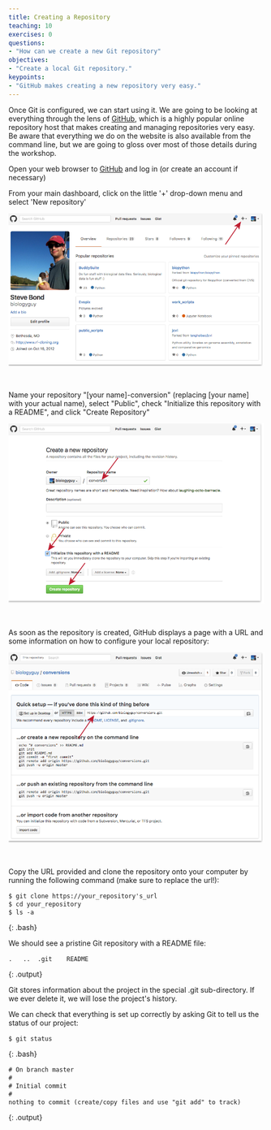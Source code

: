 ```yaml
---
title: Creating a Repository
teaching: 10
exercises: 0
questions:
- "How can we create a new Git repository"
objectives:
- "Create a local Git repository."
keypoints:
- "GitHub makes creating a new repository very easy."
---
```


Once Git is configured, we can start using it. We are going to be looking
 at everything through the lens of [GitHub](https://github.com/), which
 is a highly popular online repository host that makes creating and
 managing repositories very easy. Be aware that everything we do
 on the website is also available from the command line, but we are going
 to gloss over most of those details during the workshop.


Open your web browser to [GitHub](https://github.com/) and log in (or
 create an account if necessary)
 
From your main dashboard, click on the little '+' drop-down menu and
 select 'New repository'
 
![Creating a Repository on GitHub (Step 1)](../fig/github-create-repo-01.png)

&nbsp;

Name your repository "[your name]-conversion" (replacing [your name]
 with your actual name), select "Public", check "Initialize this repository
 with a README", and click "Create Repository"

![Creating a Repository on GitHub (Step 2)](../fig/github-create-repo-02.png)

&nbsp;

As soon as the repository is created, GitHub displays a page with a URL
 and some information on how to configure your local repository:

![Creating a Repository on GitHub (Step 3)](../fig/github-create-repo-03.png)

&nbsp;

Copy the URL provided and clone the repository onto your computer by
 running the following command (make sure to replace the url!):

~~~
$ git clone https://your_repository's_url
$ cd your_repository
$ ls -a
~~~
{: .bash}

We should see a pristine Git repository with a README file:
~~~
.	..	.git	README
~~~
{: .output}

Git stores information about the project in the special .git
 sub-directory. If we ever delete it, we will lose the project's history.

We can check that everything is set up correctly by asking Git to tell
 us the status of our project:

~~~
$ git status
~~~
{: .bash}

~~~
# On branch master
#
# Initial commit
#
nothing to commit (create/copy files and use "git add" to track)
~~~
{: .output}

